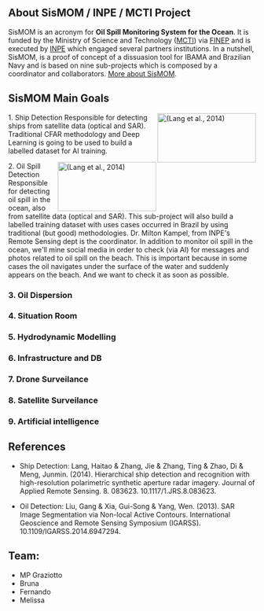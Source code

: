 ## About SisMOM / INPE / MCTI Project

SisMOM is an acronym for **Oil Spill Monitoring System for the Ocean**. It is funded by the Ministry of Science and Technology ([MCTI]()) via [FINEP]() and is executed by [INPE]() which engaged several partners institutions. In a nutshell, SisMOM, is a proof of concept of a dissuasion tool for IBAMA and Brazilian Navy and is based on nine sub-projects which is composed by a coordinator and collaborators. [More about SisMOM]().

## SisMOM Main Goals

<p>
<img src="https://www.researchgate.net/profile/Haitao-Lang/publication/270769959/figure/fig1/AS:613919064334338@1523381119250/Typical-samples-of-challenges-for-both-ship-detection-and-category-recognition-in.png" alt="(Lang et al., 2014)" align="right" height="100px" width="200px" />
1. Ship Detection
Responsible for detecting ships from satellite data (optical and SAR). Traditional CFAR methodology and Deep Learning is going to be used to build a labelled dataset for AI training.
</p>

<p>
<img src="https://www.researchgate.net/profile/Haitao-Lang/publication/270769959/figure/fig1/AS:613919064334338@1523381119250/Typical-samples-of-challenges-for-both-ship-detection-and-category-recognition-in.png" alt="(Lang et al., 2014)" align="right" height="100px" width="200px" />
2. Oil Spill Detection
Responsible for detecting oil spill in the ocean, also from satellite data (optical and SAR). This sub-project will also build a labelled training dataset with uses cases occurred in Brazil by using traditional (but good) methodologies. Dr. Milton Kampel, from INPE's Remote Sensing dept is the coordinator. In addition to monitor oil spill in the ocean, we'll mine social media in order to check (via AI) for messages and photos related to oil spill on the beach. This is important because in some cases the oil navigates under the surface of the water and suddenly appears on the beach. And we want to check it as soon as possible.
</p>

### 3. Oil Dispersion
### 4. Situation Room
### 5. Hydrodynamic Modelling
### 6. Infrastructure and DB
### 7. Drone Surveilance
### 8. Satellite Surveilance
### 9. Artificial intelligence
   


<!-- 
(https://www.researchgate.net/publication/270769959_Hierarchical_ship_detection_and_recognition_with_high-resolution_polarimetric_synthetic_aperture_radar_imagery) | [<img width="100%" height="100%" src="https://www.researchgate.net/profile/Gui-Song_XIA/publication/281530593/figure/fig2/AS:284594248142856@1444863965040/Segmenting-SAR-images-of-a-pond-top-and-oil-spill-bottom-From-left-to-right.png" alt="(Liu et al., 2013)" style="text-align: center; height: 100px; width:100%;"/>]() | [<img width="100%" height="100%" src="https://www.researchgate.net/profile/Haitao-Lang/publication/270769959/figure/fig1/AS:613919064334338@1523381119250/Typical-samples-of-challenges-for-both-ship-detection-and-category-recognition-in.png" alt="(Lang et al., 2014)" style="text-align: center; height: 100px; width:200;"/>](https://www.researchgate.net/publication/281530593_SAR_Image_Segmentation_via_Non-local_Active_Contours) |
--> 
                       
## References

* Ship Detection: Lang, Haitao & Zhang, Jie & Zhang, Ting & Zhao, Di & Meng, Junmin. (2014). Hierarchical ship detection and recognition with high-resolution polarimetric synthetic aperture radar imagery. Journal of Applied Remote Sensing. 8. 083623. 10.1117/1.JRS.8.083623. 

* Oil Detection: Liu, Gang & Xia, Gui-Song & Yang, Wen. (2013). SAR Image Segmentation via Non-local Active Contours. International Geoscience and Remote Sensing Symposium (IGARSS). 10.1109/IGARSS.2014.6947294. 


<!-- 
SisMOM's AI Team homepage
[INPE' homepage](https://www.gov.br/inpe/pt-br)

## Coordination: Garcia
![Alt text](https://media.licdn.com/dms/image/C4E03AQHGWTSbVI0eLQ/profile-displayphoto-shrink_200_200/0/1516305289998?e=1718236800&v=beta&t=xaiBsbI7jk3lDJSdpLaUs129mpv4Q7RWkCvqDgJG12U)

HTML
| Old me | New me |
|---|---|
| <img src="http://www3.cptec.inpe.br/dimnt/wp-content/uploads/sites/3/2020/07/JOS%C3%89-ROBERTO-MOTTA-GARCIA.png" width="125" height="125"> | <img src="/img/JRMGarcia.jpeg" width="125" height="125"> |
-->

## Team:

*  MP Graziotto
*  Bruna
*  Fernando
*  Melissa 
